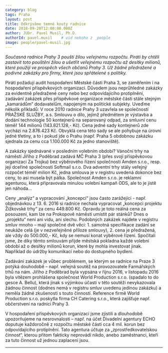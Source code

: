 ```yaml
---
category: blog
tags: Praha
layout: post
title: Odkrýváme temné kouty radnice
date: 2018-09-20T12:00:00.000Z
author: JUDr. Pavel Musil, Ph.D.
authorId: pavel.musil    # uid nekoho z _people
image: people/pavel-musil.jpg
---
```


*Současná radnice Prahy 3 pouští žilou veřejnému rozpočtu. Piráti by chtěli zastavit toto pouštění žilou a ušetřit veřejnému rozpočtu až desítky milionů, které použijí ve prospěch všech občanů Prahy 3. Už žádné předražené a podivné zakázky pro firmy, které jsou spřátelené s politiky.*

Piráti požadují audit hospodaření Městské části Praha 3, se zaměřením i na hospodaření příspěvkových organizací. Důvodem jsou neprůhledné zakázky za evidentně předražené ceny nebo bez odpovídajícího protiplnění, zadávání zakázek přes příspěvkové organizace městské části stále stejným „kamarádům“ dodavatelům, napojeným na politické subjekty. Uveďme několik příkladů:
V roce 2010 radnice Prahy 3 uzavřela se společností PRAŽSKÉ SLUŽBY, a.s. Smlouvu o dílo, jejímž předmětem je výstavba a dodání technologie 50 kontejnerů na separovaný odpad, za smluvní cenu téměř 144 milionů (143.821.128,- Kč). Cena jedné sady kontejnerů zde vychází na 2.876.423 Kč. Obvyklá cena této sady se ale pohybuje na úrovni jedné třetiny, a to i pokud jde o Prahu (např. Praha 5 obdobnou zakázku sjednala za cenu cca 1.100.000 Kč za jedno stanoviště). 

A zakázky sjednávané v posledním volebním období? 
Vánoční trhy na náměstí Jiřího z Poděbrad zadává MČ Praha 3 (přes svojí příspěvkovou organizaci Za Trojku) bez výběrového řízení společnosti Amden s.r.o., resp. její dceřiné společnosti Softmail s.r.o. Dva adventní trhy stály veřejný rozpočet téměř milion Kč, jedna smlouva je v registru uvedená dokonce bez ceny, to asi musela být pálka. Společnost Amden s.r.o. je reklamní agenturou, která připravovala minulou volební kampaň ODS, ale to je jistě jen náhoda…  

Ceny „analýz“ a vypracování „koncepcí“ jsou často zarážející - např. objednávkou z 13. 6. 2016 si radnice nechala vypracovat „koncepci projektu Žižkovské trhy“ za cenu 449.800 Kč. Opravdu je toto reálná cena za posouzení, kam lze na Prokopově náměstí umístit pár stánků? Dnes o „projektu“ není ani vidu, ani slechu. Podobných zakázek najdete v registru smluv mnoho – mají společné dvě věci: 1. samotná specifikace zadání se neukáže celá (je v nezveřejněné příloze smlouvy), 2. cena je předražená, ale vždy do 500.000,- Kč, kdy se nemusí konat výběrové řízení.  Spočítali jsme, že díky těmto smlouvám přijde městská pokladna každé volební období až o desítky milionů korun, které by mohla investovat jinak. Například do údržby komunikací nebo do dostupného bydlení. 

Zadávání zakázek je vůbec problémem, se kterým se radnice na Praze 3 potýká douhodobě – např. veřejná soutěž na provozovatele Farmářských trhů na nám. Jiřího z Poděbrad byla vypsána v říjnu 2016, v listopadu 2016 byla vítězem prohlášena společnost World Production s.r.o. (spadalo to do gesce A. Bellu), která jinak s výjimkou účasti v této soutěži nevykazovala žádnou činnost (dodnes nemá v registru smluv uvedenu jedinou zakázku) a neměla žádné zkušenosti s touto činností. Reference firmě World Production s.r.o. poskytla firma CH Catering s.r.o., která zajišťuje např. občerstvení na radnici Prahy 3.

V hospodaření příspěvkových organizací jsme zjistili a dlouhodobě upozorňujeme na nesrovnalosti – např. na účet Divadelní agentury ECHO doputuje každoročně z rozpočtu městské části cca 4 mil. korun bez odpovídajícího protiplnění. Tato agentura účtuje za „zprostředkovatelskou činnost“, kterou přitom fakticky neprovádí nikdo, anebo zaměstnanci, kteří za tuto činnost už jednou zaplaceni jsou. 

- - -
